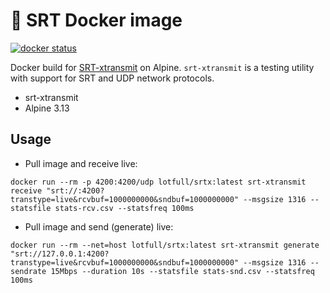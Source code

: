 # 🐳 SRT Docker image

[![docker status](https://dockeri.co/image/Lotfull/srtx)](https://hub.docker.com/r/Lotfull/srtx)

Docker build for [SRT-xtransmit](https://github.com/maxsharabayko/srt-xtransmit) on Alpine. `srt-xtransmit` is a testing utility with support for SRT and UDP network protocols.

- srt-xtransmit
- Alpine 3.13


## Usage

- Pull image and receive live:
```
docker run --rm -p 4200:4200/udp lotfull/srtx:latest srt-xtransmit receive "srt://:4200?transtype=live&rcvbuf=1000000000&sndbuf=1000000000" --msgsize 1316 --statsfile stats-rcv.csv --statsfreq 100ms
```

- Pull image and send (generate) live:
```
docker run --rm --net=host lotfull/srtx:latest srt-xtransmit generate "srt://127.0.0.1:4200?transtype=live&rcvbuf=1000000000&sndbuf=1000000000" --msgsize 1316 --sendrate 15Mbps --duration 10s --statsfile stats-snd.csv --statsfreq 100ms
```
